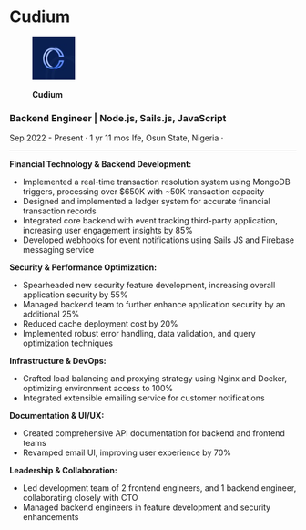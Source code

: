 # Cudium

<div align="left">

<figure><img src="../.gitbook/assets/image (2).png" alt="" width="75"><figcaption><p><strong>Cudium</strong></p></figcaption></figure>

</div>

### **Backend Engineer | Node.js, Sails.js, JavaScript**

Sep 2022 - Present · 1 yr 11 mos Ife, Osun State, Nigeria ·

***

**Financial Technology & Backend Development:**

* Implemented a real-time transaction resolution system using MongoDB triggers, processing over $650K with \~50K transaction capacity
* Designed and implemented a ledger system for accurate financial transaction records
* Integrated core backend with event tracking third-party application, increasing user engagement insights by 85%
* Developed webhooks for event notifications using Sails JS and Firebase messaging service

**Security & Performance Optimization:**

* Spearheaded new security feature development, increasing overall application security by 55%
* Managed backend team to further enhance application security by an additional 25%
* Reduced cache deployment cost by 20%
* Implemented robust error handling, data validation, and query optimization techniques

**Infrastructure & DevOps:**

* Crafted load balancing and proxying strategy using Nginx and Docker, optimizing environment access to 100%
* Integrated extensible emailing service for customer notifications

**Documentation & UI/UX:**

* Created comprehensive API documentation for backend and frontend teams
* Revamped email UI, improving user experience by 70%

**Leadership & Collaboration:**

* Led development team of 2 frontend engineers, and 1 backend engineer, collaborating closely with CTO
* Managed backend engineers in feature development and security enhancements
